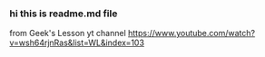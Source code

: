 ### hi this is readme.md file

from Geek's Lesson yt channel https://www.youtube.com/watch?v=wsh64rjnRas&list=WL&index=103
